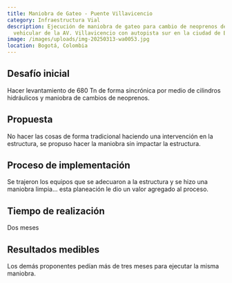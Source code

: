 ```yaml
---
title: Maniobra de Gateo - Puente Villavicencio
category: Infraestructura Vial
description: Ejecución de maniobra de gateo para cambio de neoprenos del puente
  vehicular de la AV. Villavicencio con autopista sur en la ciudad de Bogotá.
image: /images/uploads/img-20250313-wa0053.jpg
location: Bogotá, Colombia
---
```

## Desafío inicial

Hacer levantamiento de 680 Tn de forma sincrónica por medio de cilindros hidráulicos y maniobra de cambios de neoprenos.

## Propuesta

No hacer las cosas de forma tradicional haciendo una intervención en la estructura, se propuso hacer la maniobra sin impactar la estructura.

## Proceso de implementación

Se trajeron los equipos que se adecuaron a la estructura y se hizo una maniobra limpia... esta planeación le dio un valor agregado al proceso.

## Tiempo de realización

Dos meses

## Resultados medibles

Los demás proponentes pedían más de tres meses para ejecutar la misma maniobra.

